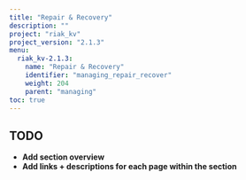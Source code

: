 ```yaml
---
title: "Repair & Recovery"
description: ""
project: "riak_kv"
project_version: "2.1.3"
menu:
  riak_kv-2.1.3:
    name: "Repair & Recovery"
    identifier: "managing_repair_recover"
    weight: 204
    parent: "managing"
toc: true
---
```


## TODO

- **Add section overview**
- **Add links + descriptions for each page within the section**
